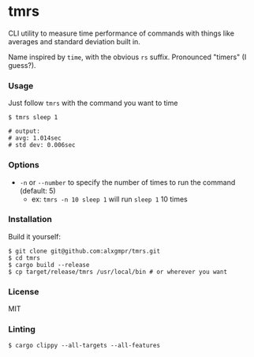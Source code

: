 # tmrs

CLI utility to measure time performance of commands with things like averages and standard deviation built in.

Name inspired by `time`, with the obvious `rs` suffix. Pronounced "timers" (I guess?).

### Usage

Just follow `tmrs` with the command you want to time

```shell
$ tmrs sleep 1

# output:
# avg: 1.014sec
# std dev: 0.006sec
```

### Options

- `-n` or `--number` to specify the number of times to run the command (default: 5)
  - ex: `tmrs -n 10 sleep 1` will run `sleep 1` 10 times

### Installation

Build it yourself:

```shell
$ git clone git@github.com:alxgmpr/tmrs.git
$ cd tmrs
$ cargo build --release
$ cp target/release/tmrs /usr/local/bin # or wherever you want
```

### License

MIT

### Linting

```shell
$ cargo clippy --all-targets --all-features
```